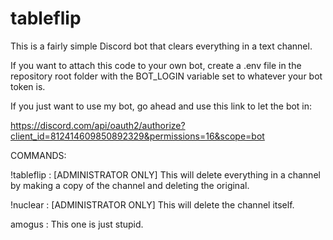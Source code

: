 # tableflip

This is a fairly simple Discord bot that clears everything in a text channel.

If you want to attach this code to your own bot, create a .env file in the repository root folder with the BOT_LOGIN variable set to whatever your bot token is.

If you just want to use my bot, go ahead and use this link to let the bot in:

https://discord.com/api/oauth2/authorize?client_id=812414609850892329&permissions=16&scope=bot

COMMANDS:

!tableflip : [ADMINISTRATOR ONLY] This will delete everything in a channel by making a copy of the channel and deleting the original. 

!nuclear : [ADMINISTRATOR ONLY] This will delete the channel itself.

amogus : This one is just stupid.
